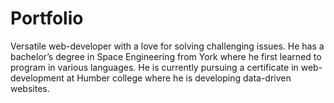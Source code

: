# Portfolio
Versatile web-developer with a love for solving challenging issues. He has a bachelor’s degree in Space Engineering from York where he first learned to program in various languages. He is currently pursuing a certificate in web-development at Humber college where he is developing data-driven websites.
